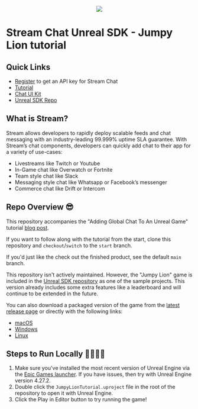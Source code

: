 <p align="center">
  <img src="ReadmeAssets/feature.png"/>
</p>

# Stream Chat Unreal SDK - Jumpy Lion tutorial

## Quick Links

- [Register](https://getstream.io/chat/trial/) to get an API key for Stream Chat
- [Tutorial](https://getstream.io/chat/%7BSDK%7D/tutorial/)
- [Chat UI Kit](https://getstream.io/chat/ui-kit/)
- [Unreal SDK Repo](https://github.com/GetStream/stream-chat-unreal)

## What is Stream?

Stream allows developers to rapidly deploy scalable feeds and chat messaging with an industry-leading 99.999% uptime SLA guarantee. With Stream’s chat components, developers can quickly add chat to their app for a variety of use-cases:

- Livestreams like Twitch or Youtube
- In-Game chat like Overwatch or Fortnite
- Team style chat like Slack
- Messaging style chat like Whatsapp or Facebook’s messenger
- Commerce chat like Drift or Intercom

## Repo Overview 😎

This repository accompanies the "Adding Global Chat To An Unreal Game" tutorial [blog post](https://getstream.io/blog/unreal-global-chat).

If you want to follow along with the tutorial from the start, clone this repository and `checkout`/`switch` to the `start` branch.

If you'd just like the check out the finished product, see the default `main` branch.

This repository isn't actively maintained. However, the "Jumpy Lion" game is included in the [Unreal SDK repository](https://github.com/GetStream/stream-chat-unreal) as one of the sample projects. This version already includes some extra features like a leaderboard and will continue to be extended in the future.

You can also download a packaged version of the game from the [latest release page](https://github.com/GetStream/stream-chat-unreal/releases/latest) or directly with the following links:

- [macOS](https://github.com/GetStream/stream-chat-unreal/releases/latest/download/jumpy-lion-Mac.zip)
- [Windows](https://github.com/GetStream/stream-chat-unreal/releases/latest/download/jumpy-lion-Win64.zip)
- [Linux](https://github.com/GetStream/stream-chat-unreal/releases/latest/download/jumpy-lion-Linux.zip)

## Steps to Run Locally 🧑‍💻👩‍💻

1. Make sure you've installed the most recent version of Unreal Engine via the [Epic Games launcher](https://www.unrealengine.com/download). If you have issues, then try with Unreal Engine version 4.27.2.
2. Double click the `JumpyLionTutorial.uproject` file in the root of the repository to open it with Unreal Engine.
3. Click the Play in Editor button to try running the game!
